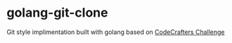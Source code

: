 # golang-git-clone
Git style implimentation built with golang based on [CodeCrafters Challenge](https://app.codecrafters.io/courses/git/introduction?repo=e2a7e199-e150-406b-835d-f7c8fb1e2108)
